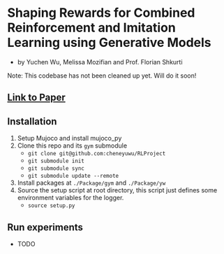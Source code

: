 # Shaping Rewards for Combined Reinforcement and Imitation Learning using Generative Models 
- by Yuchen Wu, Melissa Mozifian and Prof. Florian Shkurti

Note: This codebase has not been cleaned up yet. Will do it soon!

## [Link to Paper](.)

## Installation
1. Setup Mujoco and install mujoco_py
2. Clone this repo and its `gym` submodule
    - `git clone git@github.com:cheneyuwu/RLProject`
    - `git submodule init`
    - `git submodule sync`
    - `git submodule update --remote`
3. Install packages at `./Package/gym` and  `./Package/yw`
4. Source the setup script at root directory, this script just defines some environment variables for the logger.
    - `source setup.py`

## Run experiments
- TODO